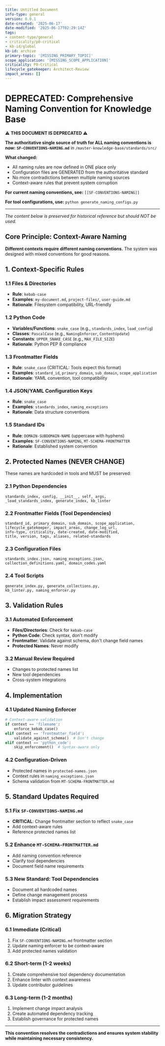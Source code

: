 ```yaml
---
title: Untitled Document
info-type: general
version: 0.0.1
date-created: '2025-06-17'
date-modified: '2025-06-17T02:29:14Z'
tags:
- content-type/general
- criticality/p0-critical
- kb-id/global
kb-id: archive
primary-topic: '[MISSING_PRIMARY_TOPIC]'
scope_application: '[MISSING_SCOPE_APPLICATION]'
criticality: P0-Critical
lifecycle_gatekeeper: Architect-Review
impact_areas: []
---
```

# DEPRECATED: Comprehensive Naming Convention for Knowledge Base

⚠️ **THIS DOCUMENT IS DEPRECATED** ⚠️

**The authoritative single source of truth for ALL naming conventions is now:**
**`SF-CONVENTIONS-NAMING.md`** in `/master-knowledge-base/standards/src/`

**What changed:**
- All naming rules are now defined in ONE place only
- Configuration files are GENERATED from the authoritative standard  
- No more contradictions between multiple naming sources
- Context-aware rules that prevent system corruption

**For current naming conventions, see:** `[[SF-CONVENTIONS-NAMING]]`

**For tool configurations, use:** `python generate_naming_configs.py`

---

*The content below is preserved for historical reference but should NOT be used.*

## Core Principle: Context-Aware Naming

**Different contexts require different naming conventions.** The system was designed with mixed conventions for good reasons.

## 1. Context-Specific Rules

### 1.1 Files & Directories
- **Rule**: `kebab-case`
- **Examples**: `my-document.md`, `project-files/`, `user-guide.md`
- **Rationale**: Filesystem compatibility, URL-friendly

### 1.2 Python Code
- **Variables/Functions**: `snake_case` (e.g., `standards_index`, `load_config`)
- **Classes**: `PascalCase` (e.g., `NamingEnforcer`, `ContentUpdate`)
- **Constants**: `UPPER_SNAKE_CASE` (e.g., `MAX_FILE_SIZE`)
- **Rationale**: Python PEP 8 compliance

### 1.3 Frontmatter Fields
- **Rule**: `snake_case` (CRITICAL: Tools expect this format)
- **Examples**: `standard_id`, `primary_domain`, `sub_domain`, `scope_application`
- **Rationale**: YAML convention, tool compatibility

### 1.4 JSON/YAML Configuration Keys
- **Rule**: `snake_case`
- **Examples**: `standards_index`, `naming_exceptions`
- **Rationale**: Data structure conventions

### 1.5 Standard IDs
- **Rule**: `DOMAIN-SUBDOMAIN-NAME` (uppercase with hyphens)
- **Examples**: `SF-CONVENTIONS-NAMING`, `MT-SCHEMA-FRONTMATTER`
- **Rationale**: Established system convention

## 2. Protected Names (NEVER CHANGE)

These names are hardcoded in tools and MUST be preserved:

### 2.1 Python Dependencies
```
standards_index, config, __init__, self, args, 
_load_standards_index, generate_index, kb_linter
```

### 2.2 Frontmatter Fields (Tool Dependencies)
```
standard_id, primary_domain, sub_domain, scope_application,
lifecycle_gatekeeper, impact_areas, change_log_url,
info-type, criticality, date-created, date-modified,
title, version, tags, aliases, related-standards
```

### 2.3 Configuration Files
```
standards_index.json, naming_exceptions.json, 
collection_definitions.yaml, domain_codes.yaml
```

### 2.4 Tool Scripts
```
generate_index.py, generate_collections.py, 
kb_linter.py, naming_enforcer.py
```

## 3. Validation Rules

### 3.1 Automated Enforcement
- **Files/Directories**: Check for `kebab-case`
- **Python Code**: Check syntax, don't modify
- **Frontmatter**: Validate against schema, don't change field names
- **Protected Names**: Never modify

### 3.2 Manual Review Required
- Changes to protected names list
- New tool dependencies  
- Cross-system integrations

## 4. Implementation

### 4.1 Updated Naming Enforcer
```python
# Context-aware validation
if context == 'filename':
    enforce_kebab_case()
elif context == 'frontmatter_field':
    validate_against_schema()  # Don't change
elif context == 'python_code':
    skip_enforcement()  # Syntax-aware only
```

### 4.2 Configuration-Driven
- Protected names in `protected-names.json`
- Context rules in `naming_exceptions.json`
- Schema validation from `MT-SCHEMA-FRONTMATTER.md`

## 5. Standard Updates Required

### 5.1 Fix `SF-CONVENTIONS-NAMING.md`
- **CRITICAL**: Change frontmatter section to reflect `snake_case`
- Add context-aware rules
- Reference protected names list

### 5.2 Enhance `MT-SCHEMA-FRONTMATTER.md`  
- Add naming convention reference
- Clarify tool dependencies
- Document field name requirements

### 5.3 New Standard: Tool Dependencies
- Document all hardcoded names
- Define change management process
- Establish impact assessment requirements

## 6. Migration Strategy

### 6.1 Immediate (Critical)
1. Fix `SF-CONVENTIONS-NAMING.md` frontmatter section
2. Update naming enforcer to be context-aware
3. Add protected names validation

### 6.2 Short-term (1-2 weeks)
1. Create comprehensive tool dependency documentation
2. Enhance linter with context awareness
3. Update contributor guidelines

### 6.3 Long-term (1-2 months)
1. Implement change impact analysis
2. Create automated dependency tracking
3. Establish governance for protected names

---

**This convention resolves the contradictions and ensures system stability while maintaining necessary consistency.**
